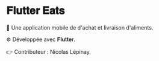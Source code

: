 # 𝐅𝐥𝐮𝐭𝐭𝐞𝐫 𝐄𝐚𝐭𝐬

🍎 Une application mobile de d'achat et livraison d'aliments.

⚙️ Développée avec 𝐅𝐥𝐮𝐭𝐭𝐞𝐫.

👉 Contributeur : Nicolas Lépinay.
